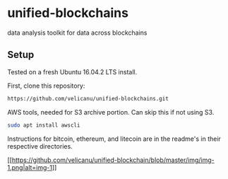 # unified-blockchains
data analysis toolkit for data across blockchains

## Setup
Tested on a fresh Ubuntu 16.04.2 LTS install. 

First, clone this repository:
```bash
https://github.com/velicanu/unified-blockchains.git
```

AWS tools, needed for S3 archive portion. Can skip this if not using S3.
```bash
sudo apt install awscli
```

Instructions for bitcoin, ethereum, and litecoin are in the readme's in their respective directories.

[[https://github.com/velicanu/unified-blockchain/blob/master/img/img-1.png|alt=img-1]]

